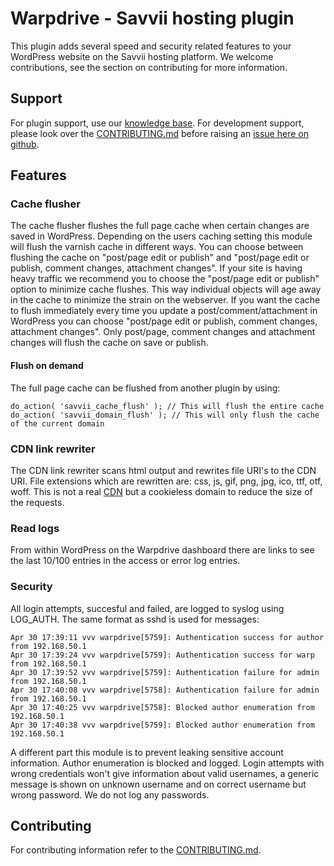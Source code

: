# Warpdrive - Savvii hosting plugin
This plugin adds several speed and security related features to your WordPress website on the Savvii hosting platform.
We welcome contributions, see the section on contributing for more information.

## Support
For plugin support, use our [knowledge base](https://support.savvii.nl/en/support/solutions/folders/11000008408).
For development support, please look over the [CONTRIBUTING.md](https://github.com/Savvii/warpdrive/blob/master/CONTRIBUTING.md) before raising an [issue here on github](https://github.com/Savvii/warpdrive/issues).

## Features
### Cache flusher
The cache flusher flushes the full page cache when certain changes are saved in WordPress.
Depending on the users caching setting this module will flush the varnish cache in different ways.
You can choose between flushing the cache on "post/page edit or publish" and "post/page edit or publish, comment changes, attachment changes".
If your site is having heavy traffic we recommend you to choose the "post/page edit or publish" option to minimize cache flushes.
This way individual objects will age away in the cache to minimize the strain on the webserver.
If you want the cache to flush immediately every time you update a post/comment/attachment in WordPress you can choose "post/page edit or publish, comment changes, attachment changes".
Only post/page, comment changes and attachment changes will flush the cache on save or publish.

#### Flush on demand
The full page cache can be flushed from another plugin by using:

    do_action( 'savvii_cache_flush' ); // This will flush the entire cache
    do_action( 'savvii_domain_flush' ); // This will only flush the cache of the current domain

### CDN link rewriter
The CDN link rewriter scans html output and rewrites file URI's to the CDN URI.
File extensions which are rewritten are: css, js, gif, png, jpg, ico, ttf, otf, woff.
This is not a real [CDN](https://en.wikipedia.org/wiki/Content_delivery_network) but a cookieless domain to reduce the size of the requests.

### Read logs
From within WordPress on the Warpdrive dashboard there are links to see the last 10/100 entries in the access or error log entries.

### Security
All login attempts, succesful and failed, are logged to syslog using LOG_AUTH. The same format as sshd is used for messages:

    Apr 30 17:39:11 vvv warpdrive[5759]: Authentication success for author from 192.168.50.1
    Apr 30 17:39:24 vvv warpdrive[5759]: Authentication success for warp from 192.168.50.1
    Apr 30 17:39:52 vvv warpdrive[5759]: Authentication failure for admin from 192.168.50.1
    Apr 30 17:40:08 vvv warpdrive[5758]: Authentication failure for admin from 192.168.50.1
    Apr 30 17:40:25 vvv warpdrive[5758]: Blocked author enumeration from 192.168.50.1
    Apr 30 17:40:38 vvv warpdrive[5759]: Blocked author enumeration from 192.168.50.1

A different part this module is to prevent leaking sensitive account information.
Author enumeration is blocked and logged. Login attempts with wrong credentials won't give information about valid usernames, a generic message is shown on unknown username and on correct username but wrong password.
We do not log any passwords.

## Contributing
For contributing information refer to the [CONTRIBUTING.md](https://github.com/Savvii/warpdrive/blob/master/CONTRIBUTING.md).
